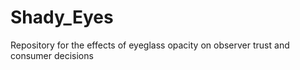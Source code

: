 # Shady_Eyes
Repository for the effects of eyeglass opacity on observer trust and consumer decisions
